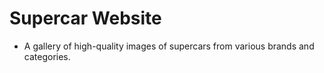 # Supercar Website

- A gallery of high-quality images of supercars from various brands and categories.

  
